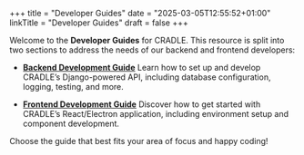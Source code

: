 +++
title = "Developer Guides"
date = "2025-03-05T12:55:52+01:00"
linkTitle = "Developer Guides"
draft = false
+++

Welcome to the **Developer Guides** for CRADLE. This resource is split into two sections to address the needs of our backend and frontend developers:

- **[Backend Development Guide](/developer-guide/backend)**
  Learn how to set up and develop CRADLE’s Django-powered API, including database configuration, logging, testing, and more.

- **[Frontend Development Guide](/developer-guide/frontend)**
  Discover how to get started with CRADLE’s React/Electron application, including environment setup and component development.

Choose the guide that best fits your area of focus and happy coding!
